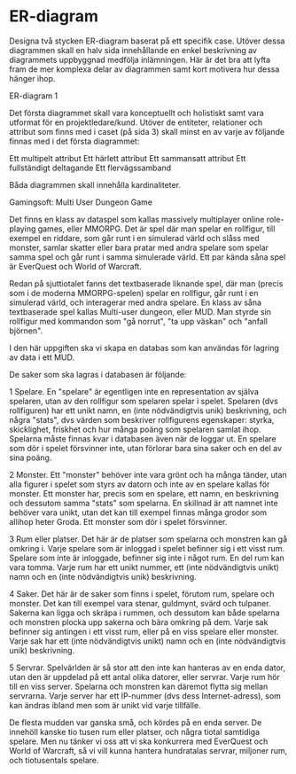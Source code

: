 # ER-diagram
Designa två stycken ER-diagram baserat på ett specifik case. Utöver dessa diagrammen skall en halv sida innehållande en enkel beskrivning av diagrammets uppbyggnad medfölja inlämningen. Här är det bra att lyfta fram de mer komplexa delar av diagrammen samt kort motivera hur dessa hänger ihop.


ER-diagram 1

Det första diagrammet skall vara konceptuellt och holistiskt samt vara utformat för en projektledare/kund. Utöver de entiteter, relationer och attribut som finns med i caset (på sida 3) skall minst en av varje av följande finnas med i det första diagrammet:

Ett multipelt attribut
Ett härlett attribut
Ett sammansatt attribut
Ett fullständigt deltagande
Ett flervägssamband

Båda diagrammen skall innehålla kardinaliteter.

Gamingsoft: Multi User Dungeon Game

 

Det finns en klass av dataspel som kallas massively multiplayer online role-playing games, eller MMORPG. Det är spel där man spelar en rollfigur, till exempel en riddare, som går runt i en simulerad värld och slåss med monster, samlar skatter eller bara pratar med andra spelare som spelar samma spel och går runt i samma simulerade värld. Ett par kända såna spel är EverQuest och World of Warcraft.

Redan på sjuttiotalet fanns det textbaserade liknande spel, där man (precis som i de moderna MMORPG-spelen) spelar en rollfigur, går runt i en simulerad värld, och interagerar med andra spelare. En klass av såna textbaserade spel kallas Multi-user dungeon, eller MUD. Man styrde sin rollfigur med kommandon som "gå norrut", "ta upp väskan" och "anfall björnen".

I den här uppgiften ska vi skapa en databas som kan användas för lagring av data i ett MUD.

 

De saker som ska lagras i databasen är följande:

 

1 Spelare. En "spelare" är egentligen inte en representation av själva spelaren, utan av den rollfigur som spelaren spelar i spelet. Spelaren (dvs rollfiguren) har ett unikt namn, en (inte nödvändigtvis unik) beskrivning, och några "stats", dvs värden som beskriver rollfigurens egenskaper: styrka, skicklighet, friskhet och hur många poäng som spelaren samlat ihop. Spelarna måste finnas kvar i databasen även när de loggar ut. En spelare som dör i spelet försvinner inte, utan förlorar bara sina saker och en del av sina poäng.

 

2 Monster. Ett "monster" behöver inte vara grönt och ha många tänder, utan alla figurer i spelet som styrs av datorn och inte av en spelare kallas för monster. Ett monster har, precis som en spelare, ett namn, en beskrivning och dessutom samma "stats" som spelarna. En skillnad är att namnet inte behöver vara unikt, utan det kan till exempel finnas många grodor som allihop heter Groda. Ett monster som dör i spelet försvinner.

 

3 Rum eller platser. Det här är de platser som spelarna och monstren kan gå omkring i. Varje spelare som är inloggad i spelet befinner sig i ett visst rum. Spelare som inte är inloggade, befinner sig inte i något rum. En del rum kan vara tomma. Varje rum har ett unikt nummer, ett (inte nödvändigtvis unikt) namn och en (inte nödvändigtvis unik) beskrivning.

 

4 Saker. Det här är de saker som finns i spelet, förutom rum, spelare och monster. Det kan till exempel vara stenar, guldmynt, svärd och tulpaner. Sakerna kan ligga och skräpa i rummen, och dessutom kan både spelarna och monstren plocka upp sakerna och bära omkring på dem. Varje sak befinner sig antingen i ett visst rum, eller på en viss spelare eller monster. Varje sak har ett (inte nödvändigtvis unikt) namn och en (inte nödvändigtvis unik) beskrivning.


5 Servrar. Spelvärlden är så stor att den inte kan hanteras av en enda dator, utan den är uppdelad på ett antal olika datorer, eller servrar. Varje rum hör till en viss server. Spelarna och monstren kan däremot flytta sig mellan servrarna. Varje server har ett IP-nummer (dvs dess Internet-adress), som kan ändras ibland men som är unikt vid varje tillfälle.

De flesta mudden var ganska små, och kördes på en enda server. De innehöll kanske tio tusen rum eller platser, och några tiotal samtidiga spelare. Men nu tänker vi oss att vi ska konkurrera med EverQuest och World of Warcraft, så vi vill kunna hantera hundratalas servrar, miljoner rum, och tiotusentals spelare.